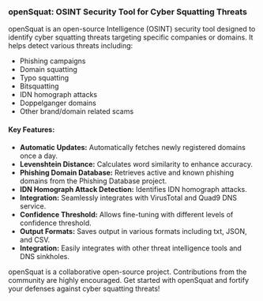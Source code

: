 ### openSquat: OSINT Security Tool for Cyber Squatting Threats
openSquat is an open-source Intelligence (OSINT) security tool designed to identify cyber squatting threats targeting specific companies or domains. It helps detect various threats including:

- Phishing campaigns
- Domain squatting
- Typo squatting
- Bitsquatting
- IDN homograph attacks
- Doppelganger domains
- Other brand/domain related scams

#### Key Features:
- **Automatic Updates:** Automatically fetches newly registered domains once a day.
- **Levenshtein Distance:** Calculates word similarity to enhance accuracy.
- **Phishing Domain Database:** Retrieves active and known phishing domains from the Phishing Database project.
- **IDN Homograph Attack Detection:** Identifies IDN homograph attacks.
- **Integration:** Seamlessly integrates with VirusTotal and Quad9 DNS service.
- **Confidence Threshold:** Allows fine-tuning with different levels of confidence threshold.
- **Output Formats:** Saves output in various formats including txt, JSON, and CSV.
- **Integration:** Easily integrates with other threat intelligence tools and DNS sinkholes.

openSquat is a collaborative open-source project. Contributions from the community are highly encouraged.
Get started with openSquat and fortify your defenses against cyber squatting threats!
